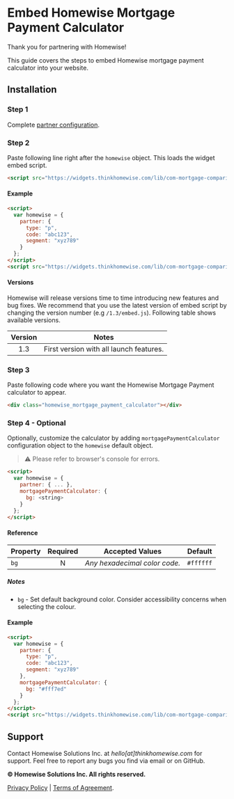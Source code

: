 # Embed Homewise Mortgage Payment Calculator
Thank you for partnering with Homewise!

This guide covers the steps to embed Homewise mortgage payment calculator into your website.

## Installation

### Step 1
Complete [partner configuration](../partner/configuration.md).

### Step 2
Paste following line right after the `homewise` object. This loads the widget embed script.

```html
<script src="https://widgets.thinkhomewise.com/lib/com-mortgage-comparison/1.3/embed.js"></script>
```

#### Example
```html
<script>
  var homewise = {
    partner: {
      type: "p",
      code: "abc123",
      segment: "xyz789"
    }
  };
</script>
<script src="https://widgets.thinkhomewise.com/lib/com-mortgage-comparison/1.3/embed.js"></script>
```

#### Versions
Homewise will release versions time to time introducing new features and bug fixes. We recommend that you use the latest 
version of embed script by changing the version number (e.g `/1.3/embed.js`). Following table shows available versions.

| Version | Notes                                                                   |
|:-------:|-------------------------------------------------------------------------|
|   1.3   | First version with all launch features.                                 |


### Step 3
Paste following code where you want the Homewise Mortgage Payment calculator to appear.
```html
<div class="homewise_mortgage_payment_calculator"></div>
```

### Step 4 - Optional
Optionally, customize the calculator by adding `mortgagePaymentCalculator` configuration object to the `homewise` 
default object.
> :warning: Please refer to browser's console for errors.

```html
<script>
  var homewise = {
    partner: { ... },
    mortgagePaymentCalculator: {
      bg: <string>
    }
  };
</script>
```

#### Reference
| Property       | Required | Accepted Values                                                        | Default                        |
|----------------|:--------:|------------------------------------------------------------------------|--------------------------------|
| `bg`           |    N     | *Any hexadecimal color code.*                                          | `#ffffff`                      |

##### Notes
* `bg` - Set default background color. Consider accessibility concerns when selecting the colour.

#### Example
```html
<script>
  var homewise = {
    partner: {
      type: "p",
      code: "abc123",
      segment: "xyz789"
    },
    mortgagePaymentCalculator: {
      bg: "#fff7ed"
    }
  };
</script>
<script src="https://widgets.thinkhomewise.com/lib/com-mortgage-comparison/1.3/embed.js"></script>
```

## Support
Contact Homewise Solutions Inc. at *hello[at]thinkhomewise.com* for support. Feel free to report any bugs you find via 
email or on GitHub.

**© Homewise Solutions Inc. All rights reserved.**

[Privacy Policy](https://thinkhomewise.com/page/privacy/) | [Terms of Agreement](https://thinkhomewise.com/page/term/).







